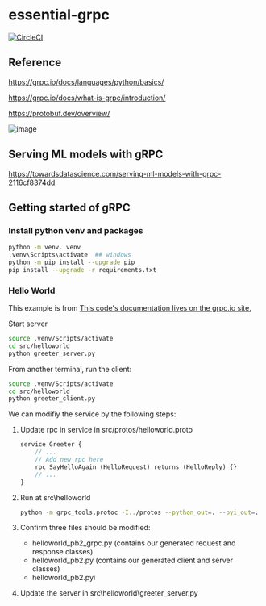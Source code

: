 # essential-grpc

[![CircleCI](https://dl.circleci.com/status-badge/img/gh/ray-chunkit-chung/essential-grpc/tree/main.svg?style=svg)](https://dl.circleci.com/status-badge/redirect/gh/ray-chunkit-chung/essential-grpc/tree/main)

## Reference

<https://grpc.io/docs/languages/python/basics/>

<https://grpc.io/docs/what-is-grpc/introduction/>

<https://protobuf.dev/overview/>

![image](https://user-images.githubusercontent.com/26511618/220845488-14a3640f-c7ab-46a3-9b05-ef33d15dbe64.png)

## Serving ML models with gRPC

<https://towardsdatascience.com/serving-ml-models-with-grpc-2116cf8374dd>

## Getting started of gRPC

### Install python venv and packages

```bash
python -m venv. venv
.venv\Scripts\activate  ## windows
python -m pip install --upgrade pip
pip install --upgrade -r requirements.txt
```

### Hello World

This example is from [This code's documentation lives on the grpc.io site.](https://grpc.io/docs/languages/python/quickstart)

Start server

```bash
source .venv/Scripts/activate
cd src/helloworld
python greeter_server.py
```

From another terminal, run the client:

```bash
source .venv/Scripts/activate
cd src/helloworld
python greeter_client.py
```

We can modifiy the service by the following steps:

1. Update rpc in service in src/protos/helloworld.proto

    ```proto
    service Greeter {
        // ...
        // Add new rpc here
        rpc SayHelloAgain (HelloRequest) returns (HelloReply) {}
        // ...
    }
    ```

2. Run at src\helloworld

    ```bash
    python -m grpc_tools.protoc -I../protos --python_out=. --pyi_out=. --grpc_python_out=. ../protos/helloworld.proto
    ```

3. Confirm three files should be modified:
    - helloworld_pb2_grpc.py (contains our generated request and response classes)
    - helloworld_pb2.py (contains our generated client and server classes)
    - helloworld_pb2.pyi

4. Update the server in src\helloworld\greeter_server.py
